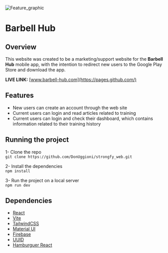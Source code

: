 ![Feature_graphic](https://github.com/DonUggioni/strongfy_web/assets/99286931/daa49664-2836-4cf1-9361-b7b965a5ac22)

# Barbell Hub

## Overview
This website was created to be a marketing/support website for the **Barbell Hub** mobile app, with the intention to redirect new users to the Google Play Store and download the app.

**LIVE LINK:** [www.barbell-hub.com](https://pages.github.com/)

## Features
- New users can create an account through the web site
- Current users can login and read articles related to training
- Current users can login and check their dashboard, which contains information related to their training history

## Running the project
1- Clone the repo  
`git clone https://github.com/DonUggioni/strongfy_web.git` 

2- Install the dependencies  
`npm install`  

3- Run the project on a local server  
`npm run dev`

## Dependencies
- [React](https://pages.github.com/)
- [Vite](https://vitejs.dev/)
- [TailwindCSS](https://tailwindcss.com/)
- [Material UI](https://mui.com/)
- [Firebase](https://firebase.google.com/)
- [UUID](https://www.npmjs.com/package/uuid)
- [Hamburguer React](https://hamburger-react.netlify.app/)

